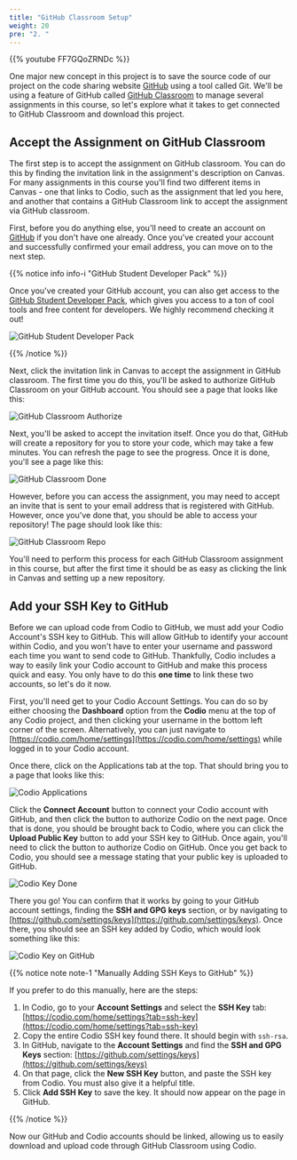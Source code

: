 ```yaml
---
title: "GitHub Classroom Setup"
weight: 20
pre: "2. "
---
```


{{% youtube FF7GQoZRNDc %}}

One major new concept in this project is to save the source code of our project on the code sharing website [GitHub](https://github.com/) using a tool called Git. We'll be using a feature of GitHub called [GitHub Classroom](https://classroom.github.com/) to manage several assignments in this course, so let's explore what it takes to get connected to GitHub Classroom and download this project.

## Accept the Assignment on GitHub Classroom

The first step is to accept the assignment on GitHub classroom. You can do this by finding the invitation link in the assignment's description on Canvas. For many assignments in this course you'll find two different items in Canvas - one that links to Codio, such as the assignment that led you here, and another that contains a GitHub Classroom link to accept the assignment via GitHub classroom.

First, before you do anything else, you'll need to create an account on [GitHub](https://github.com/) if you don't have one already. Once you've created your account and successfully confirmed your email address, you can move on to the next step.

{{% notice info info-i "GitHub Student Developer Pack" %}}

Once you've created your GitHub account, you can also get access to the [GitHub Student Developer Pack](https://education.github.com/pack), which gives you access to a ton of cool tools and free content for developers. We highly recommend checking it out!

![GitHub Student Developer Pack](/cc410/images/e1/31pack.png)

{{% /notice %}}

Next, click the invitation link in Canvas to accept the assignment in GitHub classroom. The first time you do this, you'll be asked to authorize GitHub Classroom on your GitHub account. You should see a page that looks like this:

![GitHub Classroom Authorize](/cc410/images/e1/31auth.png)

Next, you'll be asked to accept the invitation itself. Once you do that, GitHub will create a repository for you to store your code, which may take a few minutes. You can refresh the page to see the progress. Once it is done, you'll see a page like this:

![GitHub Classroom Done](/cc410/images/e1/31done.png)

However, before you can access the assignment, you may need to accept an invite that is sent to your email address that is registered with GitHub. However, once you've done that, you should be able to access your repository! The page should look like this:

![GitHub Classroom Repo](/cc410/images/e1/31repo.png)

You'll need to perform this process for each GitHub Classroom assignment in this course, but after the first time it should be as easy as clicking the link in Canvas and setting up a new repository. 

## Add your SSH Key to GitHub

Before we can upload code from Codio to GitHub, we must add your Codio Account's SSH key to GitHub. This will allow GitHub to identify your account within Codio, and you won't have to enter your username and password each time you want to send code to GitHub. Thankfully, Codio includes a way to easily link your Codio account to GitHub and make this process quick and easy. You only have to do this **one time** to link these two accounts, so let's do it now. 

First, you'll need get to your Codio Account Settings. You can do so by either choosing the **Dashboard** option from the **Codio** menu at the top of any Codio project, and then clicking your username in the bottom left corner of the screen. Alternatively, you can just navigate to [https://codio.com/home/settings](https://codio.com/home/settings) while logged in to your Codio account.

Once there, click on the Applications tab at the top. That should bring you to a page that looks like this:

![Codio Applications](/cc410/images/e1/31apps.png)

Click the **Connect Account** button to connect your Codio account with GitHub, and then click the button to authorize Codio on the next page. Once that is done, you should be brought back to Codio, where you can click the **Upload Public Key** button to add your SSH key to GitHub. Once again, you'll need to click the button to authorize Codio on GitHub. Once you get back to Codio, you should see a message stating that your public key is uploaded to GitHub. 

![Codio Key Done](/cc410/images/e1/31keydone.png)

There you go! You can confirm that it works by going to your GitHub account settings, finding the **SSH and GPG keys** section, or by navigating to [https://github.com/settings/keys](https://github.com/settings/keys). Once there, you should see an SSH key added by Codio, which would look something like this:

![Codio Key on GitHub](/cc410/images/e1/31githubkey.png)

{{% notice note note-1 "Manually Adding SSH Keys to GitHub" %}}

If you prefer to do this manually, here are the steps:

1. In Codio, go to your **Account Settings** and select the **SSH Key** tab: [https://codio.com/home/settings?tab=ssh-key](https://codio.com/home/settings?tab=ssh-key)
2. Copy the entire Codio SSH key found there. It should begin with `ssh-rsa`.
3. In GitHub, navigate to the **Account Settings** and find the **SSH and GPG Keys** section: [https://github.com/settings/keys](https://github.com/settings/keys)
4. On that page, click the **New SSH Key** button, and paste the SSH key from Codio. You must also give it a helpful title.
5. Click **Add SSH Key** to save the key. It should now appear on the page in GitHub.

{{% /notice %}}

Now our GitHub and Codio accounts should be linked, allowing us to easily download and upload code through GitHub Classroom using Codio.
